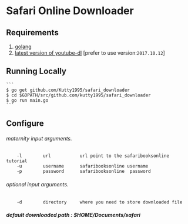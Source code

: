 # Safari Online Downloader

## Requirements

   1. [golang](https://golang.org/)
   2. [latest version of youtube-dl](https://github.com/rg3/youtube-dl) [prefer to use version:`2017.10.12`]

## Running Locally
    ```
    $ go get github.com/Kutty1995/safari_downloader
    $ cd $GOPATH/src/github.com/kutty1995/safari_downloader
    $ go run main.go
    ```
    

## Configure
   ###### maternity input arguments. 
   ```
       -l        url           url point to the safaribooksonline tutorial
       -u        username      safaribooksonline username
       -p        password      safaribooksonline  password
   ```
   ###### optional input arguments. 
   ```
       -d        directory     where you need to store downloaded file
   ```
   ##### default downloaded path : _$HOME/Documents/safari_
